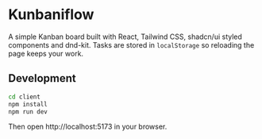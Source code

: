 # Kunbaniflow

A simple Kanban board built with React, Tailwind CSS, shadcn/ui styled components and dnd-kit. Tasks are stored in `localStorage` so reloading the page keeps your work.

## Development

```bash
cd client
npm install
npm run dev
```

Then open http://localhost:5173 in your browser.
